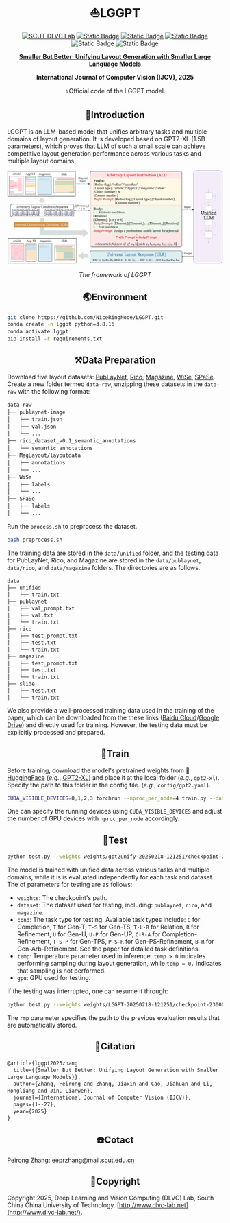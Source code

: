 # <div align="center">:sailboat:LGGPT

<div align="center">
  <a href="http://dlvc-lab.net/lianwen/"> <img alt="SCUT DLVC Lab" src="https://img.shields.io/badge/SCUT-DLVC_Lab-A85882?logo=Academia&logoColor=hsl"></a>
  <a href="https://link.springer.com/article/10.1007/s11263-025-02353-2"> <img alt="Static Badge" src="https://img.shields.io/badge/IJCV-LGGPT-%23327FE6?logo=Springer&logoColor=rgb&labelColor=58B822"></a>
  <a href="https://arxiv.org/abs/2502.14005"> <img alt="Static Badge" src="https://img.shields.io/badge/arXiv-2502.14005-gray?logo=arXiv&logoColor=rgb&labelColor=%23CE0000"></a>
  <a href="./LICENSE"> <img alt="Static Badge" src="https://img.shields.io/badge/License-GPLv3-FFBF00?logo=GNUBash&logoColor=rgb&labelColor=006622"></a>
  <img alt="Static Badge" src="https://img.shields.io/badge/Pytorch%202.0-orange?logo=pytorch&logoColor=rgb">
  <img alt="Static Badge" src="https://img.shields.io/badge/Python%203.8-lightgray?logo=python&logoColor=rgb">
<p></p>


<a href="https://arxiv.org/abs/2502.14005"> <b>Smaller But Better: Unifying Layout Generation with Smaller Large Language Models</b> </a>

<b>International Journal of Computer Vision (IJCV), 2025</b>

:star:Official code of the LGGPT model.
</div>

## <div align="center">:ocean:Introduction</div>

LGGPT is an LLM-based model that unifies arbitrary tasks and multiple domains of layout generation. It is developed based on GPT2-XL (1.5B parameters), which proves that LLM of such a small scale can achieve competitive layout generation performance across various tasks and multiple layout domains.

![LGGPT’s architecture](asset/arch.png)

<div align="center"><i>The framework of LGGPT</i></div>

## <div align="center">:earth_asia:Environment</div>

```bash
git clone https://github.com/NiceRingNode/LGGPT.git
conda create -n lggpt python=3.8.16
conda activate lggpt
pip install -r requirements.txt
```

## <div align="center">:hammer_and_pick:Data Preparation</div>

Download five layout datasets: [PubLayNet](https://developer.ibm.com/exchanges/data/all/publaynet/), [Rico](http://www.interactionmining.org/rico.html), [Magazine](https://xtqiao.com/projects/content_aware_layout/), [WiSe](https://cvhci.anthropomatik.kit.edu/~mhaurile/spase/), [SPaSe](https://cvhci.anthropomatik.kit.edu/~mhaurile/wise/). Create a new folder termed `data-raw`, unzipping these datasets in the `data-raw` with the following format:

```bash
data-raw
├── publaynet-image
│   ├── train.json
│   ├── val.json
│   └── ...
├── rico_dataset_v0.1_semantic_annotations
│   └── semantic_annotations
├── MagLayout/layoutdata
│   ├── annotations
│   └── ...
├── WiSe
│   ├── labels
│   └── ...
├── SPaSe
│   ├── labels
│   └── ...
```

Run the `process.sh` to preprocess the dataset.

```bash
bash preprocess.sh
```

The training data are stored in the `data/unified` folder, and the testing data for PubLayNet, Rico, and Magazine are stored in the `data/publaynet`, `data/rico`, and `data/magazine` folders. The directories are as follows.

```
data
├── unified
│   └── train.txt
├── publaynet
│   ├── val_prompt.txt
│   ├── val.txt
│   └── train.txt
├── rico
│   ├── test_prompt.txt
│   ├── test.txt
│   └── train.txt
├── magazine
│   ├── test_prompt.txt
│   ├── test.txt
│   └── train.txt
├── slide
│   ├── test.txt
│   └── train.txt
```

We also provide a well-processed training data used in the training of the paper, which can be downloaded from the these links ([Baidu Cloud](https://pan.baidu.com/s/1Imy3XsQlPMUmuHEwSe1NdA?pwd=m3tn)/[Google Drive](https://drive.google.com/drive/folders/1h7Db-CIldJqFZEt9UsoZE_g2YjL6nz7K?usp=sharing)) and directly used for training. However, the testing data must be explicitly processed and prepared. 

## <div align="center">:rocket:Train</div>

Before training, download the model's pretrained weights from :hugs:[HuggingFace](https://huggingface.co/) (*e.g.*, [GPT2-XL](https://huggingface.co/openai-community/gpt2-xl)) and place it at the local folder (*e.g.*, `gpt2-xl`). Specify the path to this folder in the config file. (*e.g.*, `config/gpt2.yaml`).

```bash
CUDA_VISIBLE_DEVICES=0,1,2,3 torchrun --nproc_per_node=4 train.py --dataset 'unified' --notes 'training for unified data' --name 'LGGPT' --config 'config/gpt2.yaml'
```

One can specify the running devices using `CUDA_VISIBLE_DEVICES` and adjust the number of GPU devices with `nproc_per_node` accordingly.

## <div align="center">:clinking_glasses:Test​​</div>

```bash
python test.py --weights weights/gpt2unify-20250218-121251/checkpoint-23000/pytorch_model.bin --dataset publaynet --cond C --temp 1.0 --gpu 1
```

The model is trained with unified data across various tasks and multiple domains, while it is is evaluated independently for each task and dataset. The of parameters for testing are as follows:

- `weights`: The checkpoint's path.
- `dataset`: The dataset used for testing, including: `publaynet`, `rico`, and `magazine`.
- `cond`: The task type for testing. Available task types include: `C` for Completion, `T` for Gen-T, `T-S` for Gen-TS, `T-L-R` for Relation, `R` for Refinement, `U` for Gen-U, `U-P` for Gen-UP, `C-R-A` for Completion-Refinement, `T-S-P` for Gen-TPS, `P-S-R` for Gen-PS-Refinement, `B-R` for Gen-Arb-Refinement. See the paper for detailed task definitions.
- `temp`: Temperature parameter used in inference. `temp > 0` indicates performing sampling during layout generation, while `temp = 0.` indicates that sampling is not performed.
- `gpu`: GPU used for testing.

If the testing was interrupted, one can resume it through:

```bash
python test.py --weights weights/LGGPT-20250218-121251/checkpoint-23000/pytorch_model.bin --dataset publaynet --cond C --temp 1.0 --gpu 1 --rmp weights/LGGPT-20250218-121251/checkpoint-23000/C-sample59-metrics.pth
```

The `rmp` parameter specifies the path to the previous evaluation results that are automatically stored.

## <div align="center">:palm_tree:Citation</div>

```
@article{lggpt2025zhang,
  title={{Smaller But Better: Unifying Layout Generation with Smaller Large Language Models}},
  author={Zhang, Peirong and Zhang, Jiaxin and Cao, Jiahuan and Li, Hongliang and Jin, Lianwen},
  journal={International Journal of Computer Vision (IJCV)},
  pages={1--27},
  year={2025}
}
```

## <div align="center">:phone:Cotact</div>

Peirong Zhang: eeprzhang@mail.scut.edu.cn

## <div align="center">:bookmark_tabs:Copyright</div>

Copyright 2025, Deep Learning and Vision Computing (DLVC) Lab, South China China University of Technology. [http://www.dlvc-lab.net](http://www.dlvc-lab.net/).

